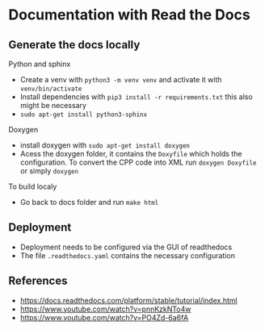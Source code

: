 # Documentation with Read the Docs

## Generate the docs locally
Python and sphinx
- Create a venv with `python3 -m venv venv` and activate it with `venv/bin/activate`
- Install dependencies with `pip3 install -r requirements.txt`
this also might be necessary
- `sudo apt-get install python3-sphinx`

Doxygen
- install doxygen with `sudo apt-get install doxygen`
- Acess the doxygen folder, it contains the `Doxyfile` which holds the configuration. To convert the CPP code into XML run `doxygen Doxyfile` or simply `doxygen`

To build localy
- Go back to docs folder and run `make html`

## Deployment
- Deployment needs to be configured via the GUI of readthedocs
- The file `.readthedocs.yaml` contains the necessary configuration

## References
- https://docs.readthedocs.com/platform/stable/tutorial/index.html
- https://www.youtube.com/watch?v=pnnKzkNTo4w
- https://www.youtube.com/watch?v=PO4Zd-6a6fA
